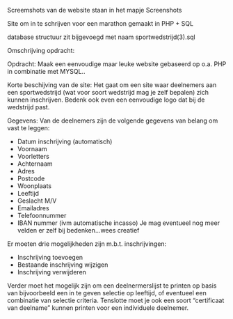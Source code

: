 Screemshots van de website staan in het mapje Screenshots

Site om in te schrijven voor een marathon gemaakt in PHP + SQL 

database structuur zit bijgevoegd met naam sportwedstrijd(3).sql

Omschrijving opdracht:

Opdracht:
Maak een eenvoudige maar leuke website gebaseerd op o.a. PHP in combinatie met MYSQL..

Korte beschijving van de site:
Het gaat om een site waar deelnemers aan een sportwedstrijd (wat voor soort wedstrijd mag je zelf
bepalen) zich kunnen inschrijven. Bedenk ook even een eenvoudige logo dat bij de wedstrijd past.

Gegevens:
Van de deelnemers zijn de volgende gegevens van belang om vast te leggen:
- Datum inschrijving (automatisch)
- Voornaam
- Voorletters
- Achternaam
- Adres
- Postcode
- Woonplaats
- Leeftijd
- Geslacht M/V
- Emailadres
- Telefoonnummer
- IBAN nummer (ivm automatische incasso)
Je mag eventueel nog meer velden er zelf bij bedenken…wees creatief

Er moeten drie mogelijkheden zijn m.b.t. inschrijvingen:
- Inschrijving toevoegen
- Bestaande inschrijving wijzigen
- Inschrijving verwijderen

Verder moet het mogelijk zijn om een deelnermerslijst te printen op basis van bijvoorbeeld een in te
geven selectie op leeftijd, of eventueel een combinatie van selectie criteria.
Tenslotte moet je ook een soort “certificaat van deelname” kunnen printen voor een individuele
deelnemer.
